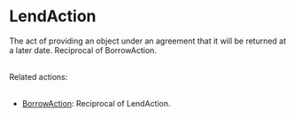 # LendAction

The act of providing an object under an agreement that it will be returned at a later date. Reciprocal of BorrowAction.<br/><br/>

Related actions:<br/><br/>

<ul>
<li><a class="localLink" href="http://schema.org/BorrowAction">BorrowAction</a>: Reciprocal of LendAction.</li>
</ul>
